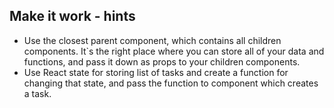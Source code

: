 ## Make it work - hints

- Use the closest parent component, which contains all children components. It\`s the right place where you can store all of your data and functions,
and pass it down as props to your children components.
- Use React state for storing list of tasks and create a function for changing that state, and pass the function to component which creates a task.
